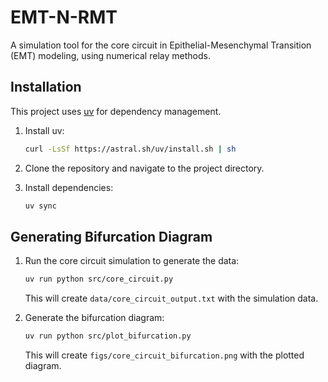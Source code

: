 # EMT-N-RMT

A simulation tool for the core circuit in Epithelial-Mesenchymal Transition (EMT) modeling, using numerical relay methods.

## Installation

This project uses [uv](https://github.com/astral-sh/uv) for dependency management.

1. Install uv:
   ```bash
   curl -LsSf https://astral.sh/uv/install.sh | sh
   ```

2. Clone the repository and navigate to the project directory.

3. Install dependencies:
   ```bash
   uv sync
   ```

## Generating Bifurcation Diagram

1. Run the core circuit simulation to generate the data:
   ```bash
   uv run python src/core_circuit.py
   ```
   This will create `data/core_circuit_output.txt` with the simulation data.

2. Generate the bifurcation diagram:
   ```bash
   uv run python src/plot_bifurcation.py
   ```
   This will create `figs/core_circuit_bifurcation.png` with the plotted diagram.